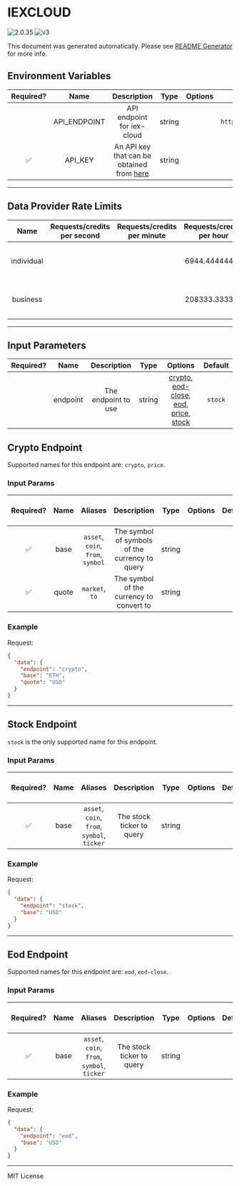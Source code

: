 # IEXCLOUD

![2.0.35](https://img.shields.io/github/package-json/v/smartcontractkit/external-adapters-js?filename=packages/sources/iex-cloud/package.json) ![v3](https://img.shields.io/badge/framework%20version-v3-blueviolet)

This document was generated automatically. Please see [README Generator](../../scripts#readme-generator) for more info.

## Environment Variables

| Required? |     Name     |                                       Description                                       |  Type  | Options |              Default               |
| :-------: | :----------: | :-------------------------------------------------------------------------------------: | :----: | :-----: | :--------------------------------: |
|           | API_ENDPOINT |                               API endpoint for iex-cloud                                | string |         | `https://cloud.iexapis.com/stable` |
|    ✅     |   API_KEY    | An API key that can be obtained from [here](https://iexcloud.io/cloud-login#/register/) | string |         |                                    |

---

## Data Provider Rate Limits

|    Name    | Requests/credits per second | Requests/credits per minute | Requests/credits per hour |            Note             |
| :--------: | :-------------------------: | :-------------------------: | :-----------------------: | :-------------------------: |
| individual |                             |                             |       6944.44444444       | only mentions monthly limit |
|  business  |                             |                             |       208333.333333       | only mentions monthly limit |

---

## Input Parameters

| Required? |   Name   |     Description     |  Type  |                                                              Options                                                              | Default |
| :-------: | :------: | :-----------------: | :----: | :-------------------------------------------------------------------------------------------------------------------------------: | :-----: |
|           | endpoint | The endpoint to use | string | [crypto](#crypto-endpoint), [eod-close](#eod-endpoint), [eod](#eod-endpoint), [price](#crypto-endpoint), [stock](#stock-endpoint) | `stock` |

## Crypto Endpoint

Supported names for this endpoint are: `crypto`, `price`.

### Input Params

| Required? | Name  |              Aliases              |                  Description                   |  Type  | Options | Default | Depends On | Not Valid With |
| :-------: | :---: | :-------------------------------: | :--------------------------------------------: | :----: | :-----: | :-----: | :--------: | :------------: |
|    ✅     | base  | `asset`, `coin`, `from`, `symbol` | The symbol of symbols of the currency to query | string |         |         |            |                |
|    ✅     | quote |          `market`, `to`           |    The symbol of the currency to convert to    | string |         |         |            |                |

### Example

Request:

```json
{
  "data": {
    "endpoint": "crypto",
    "base": "ETH",
    "quote": "USD"
  }
}
```

---

## Stock Endpoint

`stock` is the only supported name for this endpoint.

### Input Params

| Required? | Name |                   Aliases                   |        Description        |  Type  | Options | Default | Depends On | Not Valid With |
| :-------: | :--: | :-----------------------------------------: | :-----------------------: | :----: | :-----: | :-----: | :--------: | :------------: |
|    ✅     | base | `asset`, `coin`, `from`, `symbol`, `ticker` | The stock ticker to query | string |         |         |            |                |

### Example

Request:

```json
{
  "data": {
    "endpoint": "stock",
    "base": "USD"
  }
}
```

---

## Eod Endpoint

Supported names for this endpoint are: `eod`, `eod-close`.

### Input Params

| Required? | Name |                   Aliases                   |        Description        |  Type  | Options | Default | Depends On | Not Valid With |
| :-------: | :--: | :-----------------------------------------: | :-----------------------: | :----: | :-----: | :-----: | :--------: | :------------: |
|    ✅     | base | `asset`, `coin`, `from`, `symbol`, `ticker` | The stock ticker to query | string |         |         |            |                |

### Example

Request:

```json
{
  "data": {
    "endpoint": "eod",
    "base": "USD"
  }
}
```

---

MIT License
